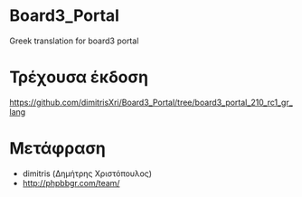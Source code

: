 # Board3_Portal
Greek translation for board3 portal

# Τρέχουσα έκδοση
https://github.com/dimitrisXri/Board3_Portal/tree/board3_portal_210_rc1_gr_lang

# Μετάφραση
* dimitris (Δημήτρης Χριστόπουλος)
* http://phpbbgr.com/team/

